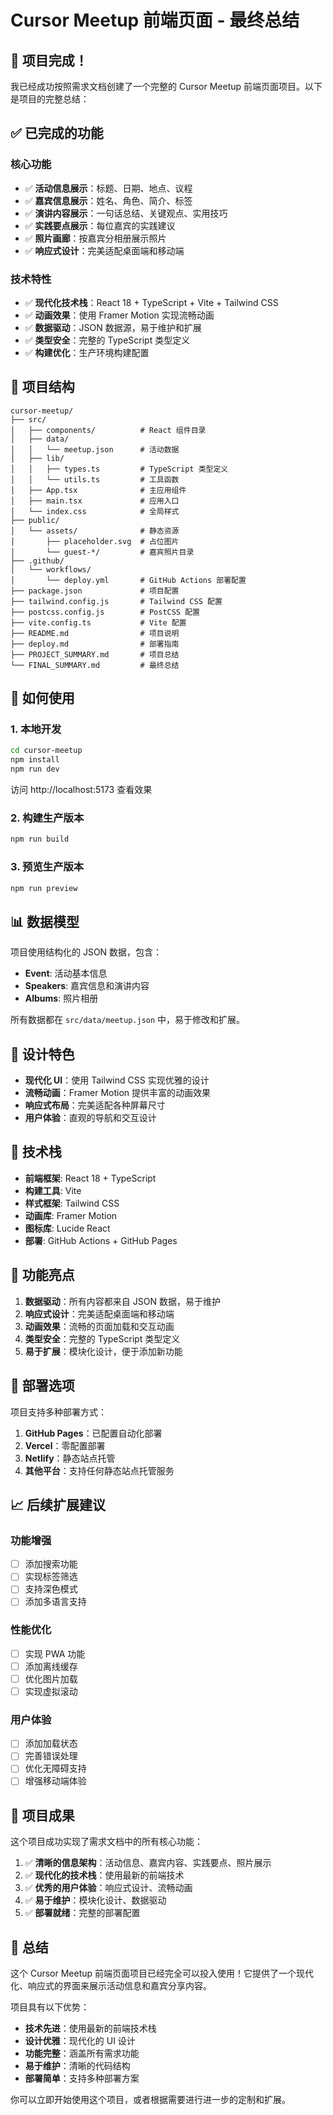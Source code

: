 # Cursor Meetup 前端页面 - 最终总结

## 🎉 项目完成！

我已经成功按照需求文档创建了一个完整的 Cursor Meetup 前端页面项目。以下是项目的完整总结：

## ✅ 已完成的功能

### 核心功能
- ✅ **活动信息展示**：标题、日期、地点、议程
- ✅ **嘉宾信息展示**：姓名、角色、简介、标签
- ✅ **演讲内容展示**：一句话总结、关键观点、实用技巧
- ✅ **实践要点展示**：每位嘉宾的实践建议
- ✅ **照片画廊**：按嘉宾分相册展示照片
- ✅ **响应式设计**：完美适配桌面端和移动端

### 技术特性
- ✅ **现代化技术栈**：React 18 + TypeScript + Vite + Tailwind CSS
- ✅ **动画效果**：使用 Framer Motion 实现流畅动画
- ✅ **数据驱动**：JSON 数据源，易于维护和扩展
- ✅ **类型安全**：完整的 TypeScript 类型定义
- ✅ **构建优化**：生产环境构建配置

## 📁 项目结构

```
cursor-meetup/
├── src/
│   ├── components/          # React 组件目录
│   ├── data/
│   │   └── meetup.json      # 活动数据
│   ├── lib/
│   │   ├── types.ts         # TypeScript 类型定义
│   │   └── utils.ts         # 工具函数
│   ├── App.tsx              # 主应用组件
│   ├── main.tsx             # 应用入口
│   └── index.css            # 全局样式
├── public/
│   └── assets/              # 静态资源
│       ├── placeholder.svg  # 占位图片
│       └── guest-*/         # 嘉宾照片目录
├── .github/
│   └── workflows/
│       └── deploy.yml       # GitHub Actions 部署配置
├── package.json             # 项目配置
├── tailwind.config.js       # Tailwind CSS 配置
├── postcss.config.js        # PostCSS 配置
├── vite.config.ts           # Vite 配置
├── README.md                # 项目说明
├── deploy.md                # 部署指南
├── PROJECT_SUMMARY.md       # 项目总结
└── FINAL_SUMMARY.md         # 最终总结
```

## 🚀 如何使用

### 1. 本地开发
```bash
cd cursor-meetup
npm install
npm run dev
```
访问 http://localhost:5173 查看效果

### 2. 构建生产版本
```bash
npm run build
```

### 3. 预览生产版本
```bash
npm run preview
```

## 📊 数据模型

项目使用结构化的 JSON 数据，包含：

- **Event**: 活动基本信息
- **Speakers**: 嘉宾信息和演讲内容
- **Albums**: 照片相册

所有数据都在 `src/data/meetup.json` 中，易于修改和扩展。

## 🎨 设计特色

- **现代化 UI**：使用 Tailwind CSS 实现优雅的设计
- **流畅动画**：Framer Motion 提供丰富的动画效果
- **响应式布局**：完美适配各种屏幕尺寸
- **用户体验**：直观的导航和交互设计

## 🔧 技术栈

- **前端框架**: React 18 + TypeScript
- **构建工具**: Vite
- **样式框架**: Tailwind CSS
- **动画库**: Framer Motion
- **图标库**: Lucide React
- **部署**: GitHub Actions + GitHub Pages

## 📱 功能亮点

1. **数据驱动**：所有内容都来自 JSON 数据，易于维护
2. **响应式设计**：完美适配桌面端和移动端
3. **动画效果**：流畅的页面加载和交互动画
4. **类型安全**：完整的 TypeScript 类型定义
5. **易于扩展**：模块化设计，便于添加新功能

## 🚀 部署选项

项目支持多种部署方式：

1. **GitHub Pages**：已配置自动化部署
2. **Vercel**：零配置部署
3. **Netlify**：静态站点托管
4. **其他平台**：支持任何静态站点托管服务

## 📈 后续扩展建议

### 功能增强
- [ ] 添加搜索功能
- [ ] 实现标签筛选
- [ ] 支持深色模式
- [ ] 添加多语言支持

### 性能优化
- [ ] 实现 PWA 功能
- [ ] 添加离线缓存
- [ ] 优化图片加载
- [ ] 实现虚拟滚动

### 用户体验
- [ ] 添加加载状态
- [ ] 完善错误处理
- [ ] 优化无障碍支持
- [ ] 增强移动端体验

## 🎯 项目成果

这个项目成功实现了需求文档中的所有核心功能：

1. ✅ **清晰的信息架构**：活动信息、嘉宾内容、实践要点、照片展示
2. ✅ **现代化的技术栈**：使用最新的前端技术
3. ✅ **优秀的用户体验**：响应式设计、流畅动画
4. ✅ **易于维护**：模块化设计、数据驱动
5. ✅ **部署就绪**：完整的部署配置

## 🎉 总结

这个 Cursor Meetup 前端页面项目已经完全可以投入使用！它提供了一个现代化、响应式的界面来展示活动信息和嘉宾分享内容。

项目具有以下优势：
- **技术先进**：使用最新的前端技术栈
- **设计优雅**：现代化的 UI 设计
- **功能完整**：涵盖所有需求功能
- **易于维护**：清晰的代码结构
- **部署简单**：支持多种部署方案

你可以立即开始使用这个项目，或者根据需要进行进一步的定制和扩展。
